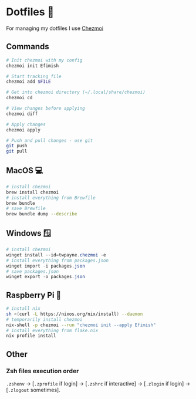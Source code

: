 # Dotfiles 🔧

For managing my dotfiles I use
[Chezmoi](https://chezmoi.io/)

## Commands

```bash
# Init chezmoi with my config
chezmoi init Efimish

# Start tracking file
chezmoi add $FILE

# Get into chezmoi directory (~/.local/share/chezmoi)
chezmoi cd

# View changes before applying
chezmoi diff

# Apply changes
chezmoi apply

# Push and pull changes - use git
git push
git pull
```

## MacOS 💻

```bash
# install chezmoi
brew install chezmoi
# install everything from Brewfile
brew bundle
# save Brewfile
brew bundle dump --describe
```

## Windows 🪟

```ps1
# install chezmoi
winget install --id=twpayne.chezmoi -e
# install everything from packages.json
winget import -i packages.json
# save packages.json
winget export -o packages.json
```

## Raspberry Pi 🥧

```bash
# install nix
sh <(curl -L https://nixos.org/nix/install) --daemon
# temporarily install chezmoi
nix-shell -p chezmoi --run "chezmoi init --apply Efimish"
# install everything from flake.nix
nix profile install
```

## Other

### Zsh files execution order

`.zshenv` → [`.zprofile` if login] → [`.zshrc` if interactive] → [`.zlogin` if login] → [`.zlogout` sometimes].
